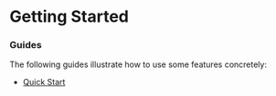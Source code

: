 # Getting Started

### Guides
The following guides illustrate how to use some features concretely:

* [Quick Start](https://github.com/mybatis/spring-boot-starter/wiki/Quick-Start)

